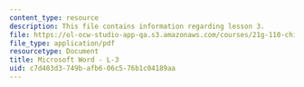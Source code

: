 ```yaml
---
content_type: resource
description: This file contains information regarding lesson 3.
file: https://ol-ocw-studio-app-qa.s3.amazonaws.com/courses/21g-110-chinese-iv-streamlined-spring-2004/c7d403d3749bafb606c576b1c04189aa_MIT21G_110S04_L3.pdf
file_type: application/pdf
resourcetype: Document
title: Microsoft Word - L-3
uid: c7d403d3-749b-afb6-06c5-76b1c04189aa
---
```

